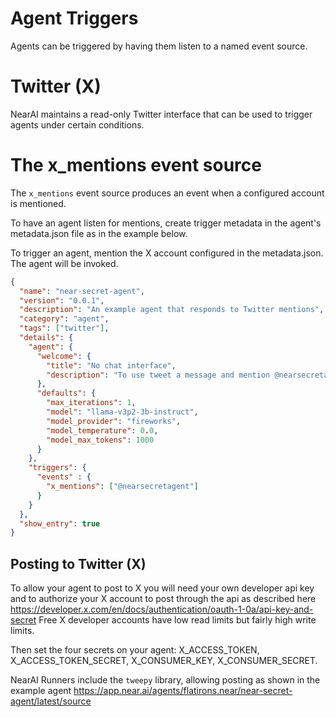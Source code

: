 # Agent Triggers

Agents can be triggered by having them listen to a named event source.

# Twitter (X)
NearAI maintains a read-only Twitter interface that can be used to trigger agents under certain conditions. 

# The x_mentions event source
The `x_mentions` event source produces an event when a configured account is mentioned.

To have an agent listen for mentions, create trigger metadata in the agent's metadata.json file as in the example below.

To trigger an agent, mention the X account configured in the metadata.json. The agent will be invoked.

```json
{
  "name": "near-secret-agent",
  "version": "0.0.1",
  "description": "An example agent that responds to Twitter mentions",
  "category": "agent",
  "tags": ["twitter"],
  "details": {
    "agent": {
      "welcome": {
        "title": "No chat interface",
        "description": "To use tweet a message and mention @nearsecretagent."
      },
      "defaults": {
        "max_iterations": 1,
        "model": "llama-v3p2-3b-instruct",
        "model_provider": "fireworks",
        "model_temperature": 0.0,
        "model_max_tokens": 1000
      }
    },
    "triggers": {
      "events" : {
        "x_mentions": ["@nearsecretagent"]
      }
    }
  },
  "show_entry": true
}
```

## Posting to Twitter (X)

To allow your agent to post to X you will need your own developer api key and to authorize your X account to post 
through the api as described here https://developer.x.com/en/docs/authentication/oauth-1-0a/api-key-and-secret
Free X developer accounts have low read limits but fairly high write limits.

Then set the four secrets on your agent: X_ACCESS_TOKEN, X_ACCESS_TOKEN_SECRET, X_CONSUMER_KEY, X_CONSUMER_SECRET.

NearAI Runners include the `tweepy` library, allowing posting as shown in the example agent https://app.near.ai/agents/flatirons.near/near-secret-agent/latest/source